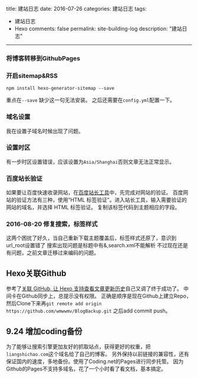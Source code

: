 title: 建站日志
date: 2016-07-26
categories: 建站日志
tags:
- 建站日志
- Hexo
comments: false
permalink: site-building-log
description: "建站日志"
---

###  将博客转移到GithubPages


###  开启sitemap&RSS

```
npm install hexo-generator-sitemap --save
```
重点在`--save` 缺少这一句无法安装。
之后还需要在`config.yml`配置一下。

###  域名设置
我在设置子域名时候出现了问题。
###  设置时区
有一步时区设置错误，应该设置为`Asia/Shanghai`否则文章无法正常显示。

###  百度站长验证
如果要让百度快速收录网站，在[百度站长工具](http://zhanzhang.baidu.com/site/index)中，先完成对网站的验证。
百度网站的验证方法有三种，使用“HTML 标签验证”。进入站长工具，输入需要验证的网站的域名，并选择 HTML 标签验证。
复制该标签代码到主题相应的字段。

### 2016-08-20 修复搜索，标签样式
这两个困扰了好久，当自己重新下载主题覆盖后，标签样式还原了，意识到url_root设置错了
搜索出现问题是标题中有&,search.xml不能解析
不过现在还是有问题，之前文章迁移过来编码的问题。

## Hexo关联Github
参考了[关联 GitHub, 让 Hexo 支持查看文章更新历史](http://moxfive.xyz/2016/01/10/hexo-post-version-control/)自己又调了终于成功了。
中间卡在Github同步上，总提示没有权限。
正确是顺序是现在Github上建立Repo，然后Clone下来再`git remote add origin https://github.com/wmwwmv/BlogBackup.git`
之后add commit push。

## 9.24 增加coding备份
为了能够让搜索引擎更加友好的抓取站点，获得更好的权重，把`liangshichao.com`这个域名给了自己的博客。
另外保持以前链接的兼容性，还有保证国内的速度，多地备份。使用了Coding.net的Pages进行同步托管。
因为Github的Pages不支持多域名，花了一个小时看了看文档，基本搞定。
